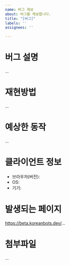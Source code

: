 ```yaml
---
name: 버그 제보
about: 버그를 제보합니다.
title: "[버그]"
labels: ''
assignees: ''

---
```


# 버그 설명

...

# 재현방법

...
# 예상한 동작

...

# 클라이언트 정보

- 브라우저(버전): 
- OS: 
- 기기: 

# 발생되는 페이지

https://beta.koreanbots.dev/...

# 첨부파일
...